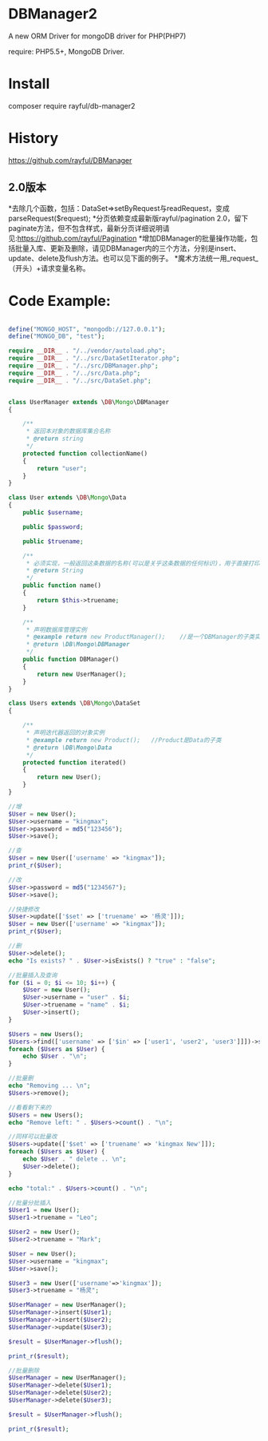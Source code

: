 # DBManager2
A new ORM Driver for mongoDB driver for PHP(PHP7)

require: PHP5.5+, MongoDB Driver.

# Install
composer require rayful/db-manager2

# History
https://github.com/rayful/DBManager
## 2.0版本
*去除几个函数，包括：DataSet=>setByRequest与readRequest，变成parseRequest($request);
*分页依赖变成最新版rayful/pagination 2.0，留下paginate方法，但不包含样式，最新分页详细说明请见:https://github.com/rayful/Pagination
*增加DBManager的批量操作功能，包括批量入库、更新及删除，请见DBManager内的三个方法，分别是insert、update、delete及flush方法。也可以见下面的例子。
*魔术方法统一用_request_（开头）+请求变量名称。

# Code Example:
```php

define("MONGO_HOST", "mongodb://127.0.0.1");
define("MONGO_DB", "test");

require __DIR__ . "/../vendor/autoload.php";
require __DIR__ . "/../src/DataSetIterator.php";
require __DIR__ . "/../src/DBManager.php";
require __DIR__ . "/../src/Data.php";
require __DIR__ . "/../src/DataSet.php";


class UserManager extends \DB\Mongo\DBManager
{

    /**
     * 返回本对象的数据库集合名称
     * @return string
     */
    protected function collectionName()
    {
        return "user";
    }
}

class User extends \DB\Mongo\Data
{
    public $username;

    public $password;

    public $truename;

    /**
     * 必须实现，一般返回这条数据的名称(可以是关乎这条数据的任何标识)，用于直接打印这个对象的时候将返回什么。
     * @return String
     */
    public function name()
    {
        return $this->truename;
    }

    /**
     * 声明数据库管理实例
     * @example return new ProductManager();    //是一个DBManager的子类实例
     * @return \DB\Mongo\DBManager
     */
    public function DBManager()
    {
        return new UserManager();
    }
}

class Users extends \DB\Mongo\DataSet
{

    /**
     * 声明迭代器返回的对象实例
     * @example return new Product();   //Product是Data的子类
     * @return \DB\Mongo\Data
     */
    protected function iterated()
    {
        return new User();
    }
}

//增
$User = new User();
$User->username = "kingmax";
$User->password = md5("123456");
$User->save();

//查
$User = new User(['username' => "kingmax"]);
print_r($User);

//改
$User->password = md5("1234567");
$User->save();

//快捷修改
$User->update(['$set' => ['truename' => '杨灵']]);
$User = new User(['username' => "kingmax"]);
print_r($User);

//删
$User->delete();
echo "Is exists? " . $User->isExists() ? "true" : "false";

//批量插入及查询
for ($i = 0; $i <= 10; $i++) {
    $User = new User();
    $User->username = "user" . $i;
    $User->truename = "name" . $i;
    $User->insert();
}

$Users = new Users();
$Users->find(['username' => ['$in' => ['user1', 'user2', 'user3']]])->sort(['truename' => -1])->limit(2);
foreach ($Users as $User) {
    echo $User . "\n";
}

//批量删
echo "Removing ... \n";
$Users->remove();

//看看剩下来的
$Users = new Users();
echo "Remove left: " . $Users->count() . "\n";

//同样可以批量改
$Users->update(['$set' => ['truename' => 'kingmax New']]);
foreach ($Users as $User) {
    echo $User . " delete .. \n";
    $User->delete();
}

echo "total:" . $Users->count() . "\n";

//批量分批插入
$User1 = new User();
$User1->truename = "Leo";

$User2 = new User();
$User2->truename = "Mark";

$User = new User();
$User->username = "kingmax";
$User->save();

$User3 = new User(['username'=>'kingmax']);
$User3->truename = "杨灵";

$UserManager = new UserManager();
$UserManager->insert($User1);
$UserManager->insert($User2);
$UserManager->update($User3);

$result = $UserManager->flush();

print_r($result);

//批量删除
$UserManager = new UserManager();
$UserManager->delete($User1);
$UserManager->delete($User2);
$UserManager->delete($User3);

$result = $UserManager->flush();

print_r($result);

```
